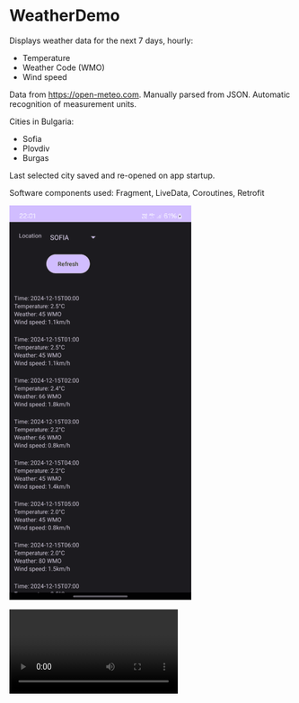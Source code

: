 # WeatherDemo
Displays weather data for the next 7 days, hourly:
* Temperature
* Weather Code (WMO)
* Wind speed

Data from https://open-meteo.com. Manually parsed from JSON. Automatic recognition of measurement units.

Cities in Bulgaria:
* Sofia
* Plovdiv
* Burgas

Last selected city saved and re-opened on app startup.

Software components used: Fragment, LiveData, Coroutines, Retrofit

![Screenshot of Sofia](/media/Screenshot_Sofia_mini.png) 

![Video of Error messages available at /media/](/media/Video_no_data.mp4)